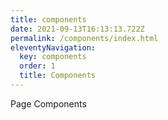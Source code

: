 ```yaml
---
title: components
date: 2021-09-13T16:13:13.722Z
permalink: /components/index.html
eleventyNavigation:
  key: components
  order: 1
  title: Components
---
```

Page Components